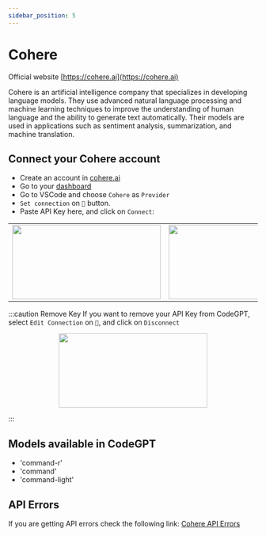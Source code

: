 ```yaml
---
sidebar_position: 5
---
```

# Cohere
Official website [https://cohere.ai](https://cohere.ai)

Cohere is an artificial intelligence company that specializes in developing language models. They use advanced natural language processing and machine learning techniques to improve the understanding of human language and the ability to generate text automatically. Their models are used in applications such as sentiment analysis, summarization, and machine translation.

## Connect your Cohere account
- Create an account in [cohere.ai](https://cohere.ai/)
- Go to your [dashboard](https://dashboard.cohere.com/api-keys)
- Go to VSCode and choose `Cohere` as `Provider`
- `Set connection` on `🔑` button.
- Paste API Key here, and click on `Connect`:
  
<table>
  <tr>
    <td align="center">
      <img width="300" height="150" src="https://github.com/davila7/code-gpt-docs/assets/37567214/175150d1-5d35-47b6-a60e-d74118d7088e" />
    </td>
    <td align="center">
      <img width="300" height="150" src="https://github.com/davila7/code-gpt-docs/assets/37567214/58d8c281-2a4c-4a6c-8da7-0e9f60fed1af" />
    </td>
  </tr>
</table>


:::caution Remove Key
If you want to remove your API Key from CodeGPT, select `Edit Connection` on `🔑`, and click on `Disconnect`

<p align="center">
      <img width="300" height="150" src="https://github.com/davila7/code-gpt-docs/assets/37567214/73a9f416-5c45-44f1-b2b1-2891dedd5683" />
</p>

:::

## Models available in CodeGPT
- 'command-r'
- 'command'
- 'command-light'
  
## API Errors
If you are getting API errors check the following link: [Cohere API Errors](https://docs.cohere.ai/reference/errors)
